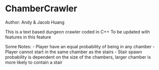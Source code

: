 ChamberCrawler
==============
Author: Andy & Jacob Huang

This is a text based dungeon crawler coded in C++
To be updated with features in this feature

Some Notes:
	- Player have an equal probability of being in any chamber
	- Player cannot start in the same chamber as the stairs
	- Stair spawn probability is dependent on the size of the chambers, larger chamber is more likely to contain a stair
